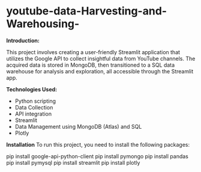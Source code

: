 # youtube-data-Harvesting-and-Warehousing-

**Introduction:**

This project involves creating a user-friendly Streamlit application that utilizes the Google API to collect insightful data from YouTube channels. The acquired data is stored in MongoDB, then transitioned to a SQL data warehouse for analysis and exploration, all accessible through the Streamlit app.

**Technologies Used:**

* Python scripting
* Data Collection
* API integration
* Streamlit
* Data Management using MongoDB (Atlas) and SQL
* Plotly

**Installation**
To run this project, you need to install the following packages:
   
 pip install google-api-python-client
 pip install pymongo
 pip install pandas
 pip install pymysql
 pip install streamlit
 pip install plotly
